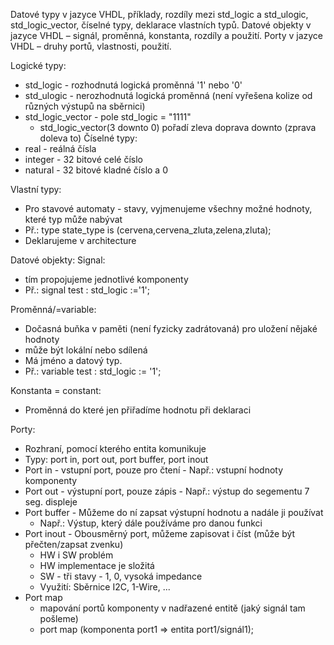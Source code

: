 Datové typy v jazyce VHDL, příklady, rozdíly mezi std_logic a std_ulogic, std_logic_vector, číselné typy, deklarace vlastních typů. 
Datové objekty v jazyce VHDL – signál, proměnná, konstanta, rozdíly a použití. Porty v jazyce VHDL – druhy portů, vlastnosti, použití.

Logické typy:
- std_logic - rozhodnutá logická proměnná '1' nebo '0'
- std_ulogic - nerozhodnutá logická proměnná (není vyřešena kolize od různých výstupů na sběrnici)
- std_logic_vector - pole std_logic = "1111"
	- std_logic_vector(3 downto 0) pořadí zleva doprava downto (zprava doleva to)
Číselné typy:
- real - reálná čísla 
- integer - 32 bitové celé číslo
- natural - 32 bitové kladné číslo a 0

Vlastní typy:
- Pro stavové automaty - stavy, vyjmenujeme všechny možné hodnoty, které typ může nabývat
- Př.: type state_type is (cervena,cervena_zluta,zelena,zluta);
- Deklarujeme v architecture

Datové objekty:
Signal:
- tím propojujeme jednotlivé komponenty
- Př.: signal test : std_logic :='1';

Proměnná/=variable:
- Dočasná buňka v paměti (není fyzicky zadrátovaná) pro uložení nějaké hodnoty
- může být lokální nebo sdílená
- Má jméno a datový typ.
- Př.: variable test : std_logic := '1';

Konstanta = constant:
- Proměnná do které jen přiřadíme hodnotu při deklaraci

Porty:
- Rozhraní, pomocí kterého entita komunikuje
- Typy: port in, port out, port buffer, port inout
- Port in - vstupní port, pouze pro čtení - Např.: vstupní hodnoty komponenty
- Port out - výstupní port, pouze zápis - Např.: výstup do segementu 7 seg. displeje 
- Port buffer - Můžeme do ní zapsat výstupní hodnotu a nadále ji používat 
	- Např.: Výstup, který dále používáme pro danou funkci
- Port inout - Obousměrný port, můžeme zapisovat i číst (může být přečten/zapsat zvenku)
	- HW i SW problém
	- HW implementace je složitá
	- SW - tři stavy - 1, 0, vysoká impedance
	- Využití: Sběrnice I2C, 1-Wire, ...
- Port map 
	- mapování portů komponenty v nadřazené entitě (jaký signál tam pošleme)
	- port map (komponenta port1 => entita port1/signál1);

